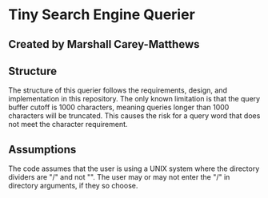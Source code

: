 # Tiny Search Engine Querier
## Created by Marshall Carey-Matthews

## Structure

The structure of this querier follows the requirements, design, and implementation in this repository. The only known limitation is that the query buffer cutoff is 1000 characters, meaning queries longer than 1000 characters will be truncated. This causes the risk for a query word that does not meet the character requirement. 

## Assumptions

The code assumes that the user is using a UNIX system where the directory dividers are "/" and not "\". The user may or may not enter the "/" in directory arguments, if they so choose.
